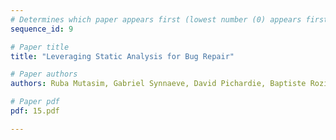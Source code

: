 ```yaml
---
# Determines which paper appears first (lowest number (0) appears first)
sequence_id: 9

# Paper title
title: "Leveraging Static Analysis for Bug Repair"

# Paper authors
authors: Ruba Mutasim, Gabriel Synnaeve, David Pichardie, Baptiste Roziere 

# Paper pdf
pdf: 15.pdf

---
```

